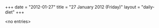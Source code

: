 +++
date = "2012-01-27"
title = "27 January 2012 (Friday)"
layout = "daily-diet"
+++


\<no entries\>

